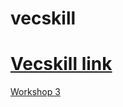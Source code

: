 # vecskill
# [Vecskill link](https://natheelic.github.io/vecskill/)

[Workshop 3](https://natheelic.github.io/Workshop-3/WorkShop-3-DFRobot_MAX30102-master.zip)